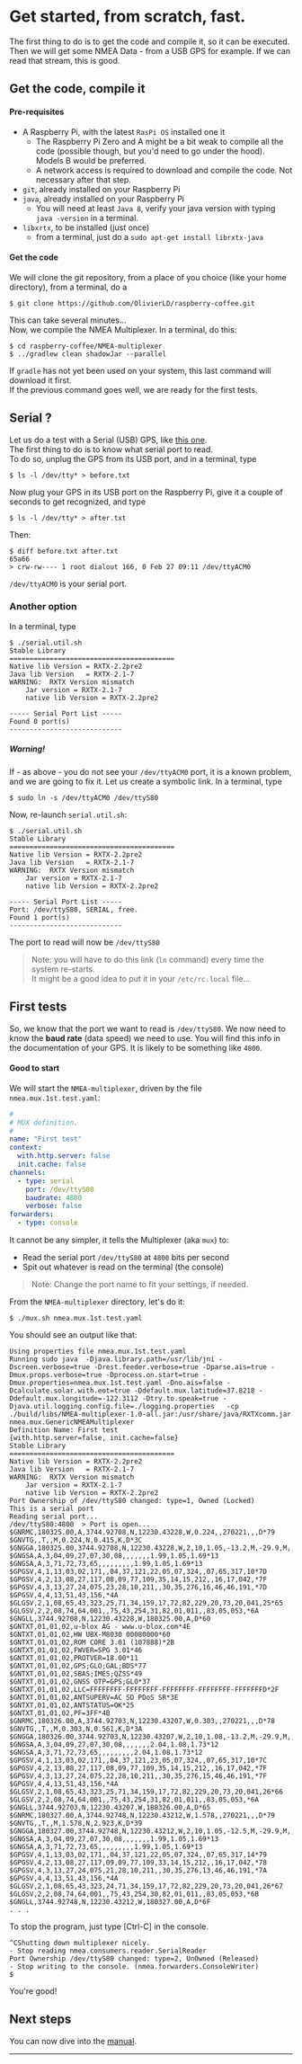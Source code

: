 # Get started, from scratch, fast.

The first thing to do is to get the code and compile it, so it can be executed.  
Then we will get some NMEA Data - from a USB GPS for example. If we can read that stream, this is good.

## Get the code, compile it
#### Pre-requisites
- A Raspberry Pi, with the latest `RasPi OS` installed one it
    - The Raspberry Pi Zero and A might be a bit weak to compile all the code (possible though, but you'd need to go under the hood). Models B would be preferred.
    - A network access is required to download and compile the code. Not necessary after that step. 
- `git`, already installed on your Raspberry Pi
- `java`, already installed on your Raspberry Pi
    - You will need at least `Java 8`, verify your java version with typing `java -version` in a terminal.
- `libxrtx`, to be installed (just once)
    - from a terminal, just do a `sudo apt-get install librxtx-java`
#### Get the code
We will clone the git repository, from a place of you choice (like your home directory), 
from a terminal, do a 
```
$ git clone https://github.com/OlivierLD/raspberry-coffee.git
```
This can take several minutes...  
Now, we compile the NMEA Multiplexer. In a terminal, do this:
```
$ cd raspberry-coffee/NMEA-multiplexer
$ ../gradlew clean shadowJar --parallel
```
If `gradle` has not yet been used on your system, this last command will download it first.  
If the previous command goes well, we are ready for the first tests. 

## Serial ?
Let us do a test with a Serial (USB) GPS, like [this one](https://www.amazon.com/Onyehn-Navigation-External-Receiver-Raspberry/dp/B07GJGSZB9/ref=sr_1_5?crid=AXIK022XF9XZ&dchild=1&keywords=usb+gps+dongle&qid=1614448258&sprefix=USB+GPS%2Caps%2C217&sr=8-5).  
The first thing to do is to know what serial port to read.  
To do so, unplug the GPS from its USB port, and in a terminal, type
```
$ ls -l /dev/tty* > before.txt
```
Now plug your GPS in its USB port on the Raspberry Pi, give it a couple of seconds to get recognized, and type
```
$ ls -l /dev/tty* > after.txt
```
Then:
```
$ diff before.txt after.txt
65a66
> crw-rw---- 1 root dialout 166, 0 Feb 27 09:11 /dev/ttyACM0
```
`/dev/ttyACM0` is your serial port.

### Another option
In a terminal, type
```
$ ./serial.util.sh 
Stable Library
=========================================
Native lib Version = RXTX-2.2pre2
Java lib Version   = RXTX-2.1-7
WARNING:  RXTX Version mismatch
	Jar version = RXTX-2.1-7
	native lib Version = RXTX-2.2pre2

----- Serial Port List -----
Found 0 port(s)
----------------------------
```
##### Warning!
If - as above - you do not see your `/dev/ttyACM0` port, it is a known problem, and we are going to fix it. 
Let us create a symbolic link. In a terminal, type
```
$ sudo ln -s /dev/ttyACM0 /dev/ttyS80
```
Now, re-launch `serial.util.sh`:
```
$ ./serial.util.sh 
Stable Library
=========================================
Native lib Version = RXTX-2.2pre2
Java lib Version   = RXTX-2.1-7
WARNING:  RXTX Version mismatch
	Jar version = RXTX-2.1-7
	native lib Version = RXTX-2.2pre2

----- Serial Port List -----
Port: /dev/ttyS80, SERIAL, free.
Found 1 port(s)
----------------------------
```
The port to read will now be `/dev/ttyS80`

> Note: you will have to do this link (`ln` command) every time the system re-starts.  
> It might be a good idea to put it in your `/etc/rc.local` file...

## First tests
So, we know that the port we want to read is `/dev/ttyS80`. We now need to know the **baud rate** (data speed)
we need to use. You will find this info in the documentation of your GPS. It is likely to 
be something like `4800`.

#### Good to start
We will start the `NMEA-multiplexer`, driven by the file `nmea.mux.1st.test.yaml`:
```yaml
#
# MUX definition.
#
name: "First test"
context:
  with.http.server: false
  init.cache: false
channels:
  - type: serial
    port: /dev/ttyS80
    baudrate: 4800
    verbose: false
forwarders:
  - type: console
```
It cannot be any simpler, it tells the Multiplexer (aka `mux`) to:
- Read the serial port `/dev/ttyS80` at `4800` bits per second
- Spit out whatever is read on the terminal (the console)

> Note: Change the port name to fit your settings, if needed.

From the `NMEA-multiplexer` directory, let's do it:
```
$ ./mux.sh nmea.mux.1st.test.yaml 
```
You should see an output like that:
```
Using properties file nmea.mux.1st.test.yaml
Running sudo java  -Djava.library.path=/usr/lib/jni -Dscreen.verbose=true -Drest.feeder.verbose=true -Dparse.ais=true -Dmux.props.verbose=true -Dprocess.on.start=true -Dmux.properties=nmea.mux.1st.test.yaml -Dno.ais=false -Dcalculate.solar.with.eot=true -Ddefault.mux.latitude=37.8218 -Ddefault.mux.longitude=-122.3112 -Dtry.to.speak=true -Djava.util.logging.config.file=./logging.properties   -cp ./build/libs/NMEA-multiplexer-1.0-all.jar:/usr/share/java/RXTXcomm.jar nmea.mux.GenericNMEAMultiplexer
Definition Name: First test
{with.http.server=false, init.cache=false}
Stable Library
=========================================
Native lib Version = RXTX-2.2pre2
Java lib Version   = RXTX-2.1-7
WARNING:  RXTX Version mismatch
	Jar version = RXTX-2.1-7
	native lib Version = RXTX-2.2pre2
Port Ownership of /dev/ttyS80 changed: type=1, Owned (Locked)
This is a serial port
Reading serial port...
/dev/ttyS80:4800  > Port is open...
$GNRMC,180325.00,A,3744.92708,N,12230.43228,W,0.224,,270221,,,D*79
$GNVTG,,T,,M,0.224,N,0.415,K,D*3C
$GNGGA,180325.00,3744.92708,N,12230.43228,W,2,10,1.05,-13.2,M,-29.9,M,,0000*64
$GNGSA,A,3,04,09,27,07,30,08,,,,,,,1.99,1.05,1.69*13
$GNGSA,A,3,71,72,73,65,,,,,,,,,1.99,1.05,1.69*13
$GPGSV,4,1,13,03,02,171,,04,37,121,22,05,07,324,,07,65,317,10*7D
$GPGSV,4,2,13,08,27,117,08,09,77,109,35,14,15,212,,16,17,042,*7F
$GPGSV,4,3,13,27,24,075,23,28,10,211,,30,35,276,16,46,46,191,*7D
$GPGSV,4,4,13,51,43,156,*4A
$GLGSV,2,1,08,65,43,323,25,71,34,159,17,72,82,229,20,73,20,041,25*65
$GLGSV,2,2,08,74,64,001,,75,43,254,31,82,01,011,,83,05,053,*6A
$GNGLL,3744.92708,N,12230.43228,W,180325.00,A,D*60
$GNTXT,01,01,02,u-blox AG - www.u-blox.com*4E
$GNTXT,01,01,02,HW UBX-M8030 00080000*60
$GNTXT,01,01,02,ROM CORE 3.01 (107888)*2B
$GNTXT,01,01,02,FWVER=SPG 3.01*46
$GNTXT,01,01,02,PROTVER=18.00*11
$GNTXT,01,01,02,GPS;GLO;GAL;BDS*77
$GNTXT,01,01,02,SBAS;IMES;QZSS*49
$GNTXT,01,01,02,GNSS OTP=GPS;GLO*37
$GNTXT,01,01,02,LLC=FFFFFFFF-FFFFFFFF-FFFFFFFF-FFFFFFFF-FFFFFFFD*2F
$GNTXT,01,01,02,ANTSUPERV=AC SD PDoS SR*3E
$GNTXT,01,01,02,ANTSTATUS=OK*25
$GNTXT,01,01,02,PF=3FF*4B
$GNRMC,180326.00,A,3744.92703,N,12230.43207,W,0.303,,270221,,,D*78
$GNVTG,,T,,M,0.303,N,0.561,K,D*3A
$GNGGA,180326.00,3744.92703,N,12230.43207,W,2,10,1.08,-13.2,M,-29.9,M,,0000*6C
$GNGSA,A,3,04,09,27,07,30,08,,,,,,,2.04,1.08,1.73*12
$GNGSA,A,3,71,72,73,65,,,,,,,,,2.04,1.08,1.73*12
$GPGSV,4,1,13,03,02,171,,04,37,121,23,05,07,324,,07,65,317,10*7C
$GPGSV,4,2,13,08,27,117,08,09,77,109,35,14,15,212,,16,17,042,*7F
$GPGSV,4,3,13,27,24,075,22,28,10,211,,30,35,276,15,46,46,191,*7F
$GPGSV,4,4,13,51,43,156,*4A
$GLGSV,2,1,08,65,43,323,25,71,34,159,17,72,82,229,20,73,20,041,26*66
$GLGSV,2,2,08,74,64,001,,75,43,254,31,82,01,011,,83,05,053,*6A
$GNGLL,3744.92703,N,12230.43207,W,180326.00,A,D*65
$GNRMC,180327.00,A,3744.92748,N,12230.43212,W,1.578,,270221,,,D*79
$GNVTG,,T,,M,1.578,N,2.923,K,D*39
$GNGGA,180327.00,3744.92748,N,12230.43212,W,2,10,1.05,-12.5,M,-29.9,M,,0000*6D
$GNGSA,A,3,04,09,27,07,30,08,,,,,,,1.99,1.05,1.69*13
$GNGSA,A,3,71,72,73,65,,,,,,,,,1.99,1.05,1.69*13
$GPGSV,4,1,13,03,02,171,,04,37,121,22,05,07,324,,07,65,317,14*79
$GPGSV,4,2,13,08,27,117,09,09,77,109,33,14,15,212,,16,17,042,*78
$GPGSV,4,3,13,27,24,075,21,28,10,211,,30,35,276,13,46,46,191,*7A
$GPGSV,4,4,13,51,43,156,*4A
$GLGSV,2,1,08,65,43,323,24,71,34,159,17,72,82,229,20,73,20,041,26*67
$GLGSV,2,2,08,74,64,001,,75,43,254,30,82,01,011,,83,05,053,*6B
$GNGLL,3744.92748,N,12230.43212,W,180327.00,A,D*6F
. . .
```
To stop the program, just type [Ctrl-C] in the console.
```
^CShutting down multiplexer nicely.
- Stop reading nmea.consumers.reader.SerialReader
Port Ownership /dev/ttyS80 changed: type=2, UnOwned (Released)
- Stop writing to the console. (nmea.forwarders.ConsoleWriter)
$ 
```

You're good!

## Next steps
You can now dive into the [manual](./manual.md).

---
